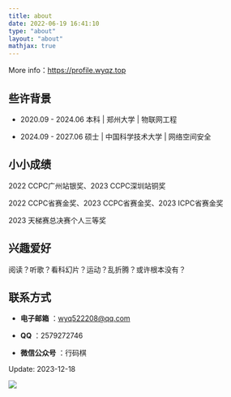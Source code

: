 ```yaml
---
title: about
date: 2022-06-19 16:41:10
type: "about"
layout: "about"
mathjax: true
---
```


More info：https://profile.wyqz.top

## 些许背景

* 2020.09 - 2024.06 本科 | 郑州大学 | 物联网工程

* 2024.09 - 2027.06 硕士 | 中国科学技术大学 | 网络空间安全


## 小小成绩

2022 CCPC广州站银奖、2023 CCPC深圳站铜奖

2022 CCPC省赛金奖、2023 CCPC省赛金奖、2023 ICPC省赛金奖

2023 天梯赛总决赛个人三等奖

## 兴趣爱好

阅读？听歌？看科幻片？运动？乱折腾？或许根本没有？

## 联系方式

- **电子邮箱** ：wyq522208@qq.com

- **QQ** ：2579272746

- **微信公众号** ：行码棋

Update: 2023-12-18

![](/medias/gzh.jpg)